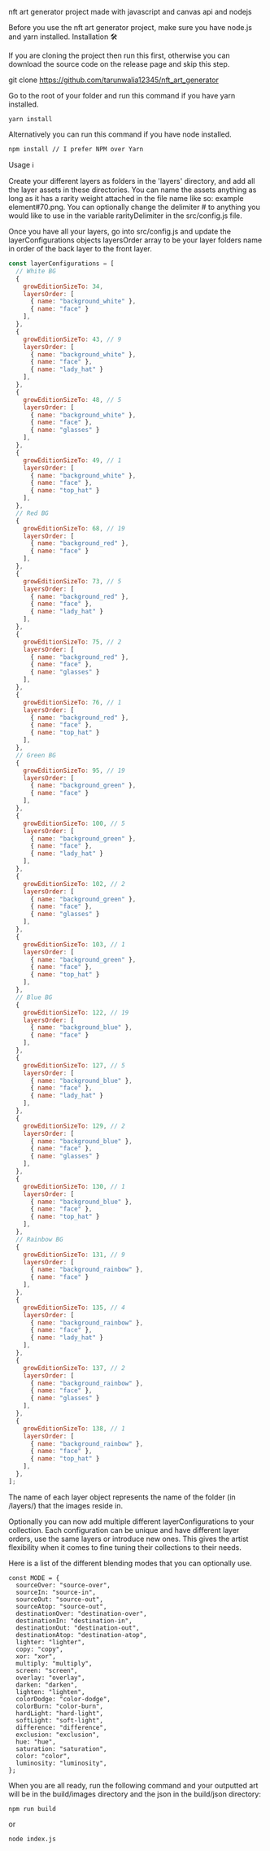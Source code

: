 nft art generator project made with javascript and canvas api and nodejs

Before you use the nft art generator project, make sure you have node.js and yarn installed.
Installation 🛠️

If you are cloning the project then run this first, otherwise you can download the source code on the release page and skip this step.

git clone https://github.com/tarunwalia12345/nft_art_generator

Go to the root of your folder and run this command if you have yarn installed.
```
yarn install
```
Alternatively you can run this command if you have node installed.
```
npm install // I prefer NPM over Yarn
```
Usage ℹ️

Create your different layers as folders in the 'layers' directory, and add all the layer assets in these directories. You can name the assets anything as long as it has a rarity weight attached in the file name like so: example element#70.png. You can optionally change the delimiter # to anything you would like to use in the variable rarityDelimiter in the src/config.js file.

Once you have all your layers, go into src/config.js and update the layerConfigurations objects layersOrder array to be your layer folders name in order of the back layer to the front layer.
```js
const layerConfigurations = [
  // White BG
  {
    growEditionSizeTo: 34,
    layersOrder: [
      { name: "background_white" },
      { name: "face" }
    ],
  },
  {
    growEditionSizeTo: 43, // 9
    layersOrder: [
      { name: "background_white" },
      { name: "face" },
      { name: "lady_hat" }
    ],
  },
  {
    growEditionSizeTo: 48, // 5
    layersOrder: [
      { name: "background_white" },
      { name: "face" },
      { name: "glasses" }
    ],
  },
  {
    growEditionSizeTo: 49, // 1
    layersOrder: [
      { name: "background_white" },
      { name: "face" },
      { name: "top_hat" }
    ],
  },
  // Red BG
  {
    growEditionSizeTo: 68, // 19
    layersOrder: [
      { name: "background_red" },
      { name: "face" }
    ],
  },
  {
    growEditionSizeTo: 73, // 5
    layersOrder: [
      { name: "background_red" },
      { name: "face" },
      { name: "lady_hat" }
    ],
  },
  {
    growEditionSizeTo: 75, // 2
    layersOrder: [
      { name: "background_red" },
      { name: "face" },
      { name: "glasses" }
    ],
  },
  {
    growEditionSizeTo: 76, // 1
    layersOrder: [
      { name: "background_red" },
      { name: "face" },
      { name: "top_hat" }
    ],
  },
  // Green BG
  {
    growEditionSizeTo: 95, // 19
    layersOrder: [
      { name: "background_green" },
      { name: "face" }
    ],
  },
  {
    growEditionSizeTo: 100, // 5
    layersOrder: [
      { name: "background_green" },
      { name: "face" },
      { name: "lady_hat" }
    ],
  },
  {
    growEditionSizeTo: 102, // 2
    layersOrder: [
      { name: "background_green" },
      { name: "face" },
      { name: "glasses" }
    ],
  },
  {
    growEditionSizeTo: 103, // 1
    layersOrder: [
      { name: "background_green" },
      { name: "face" },
      { name: "top_hat" }
    ],
  },
  // Blue BG
  {
    growEditionSizeTo: 122, // 19
    layersOrder: [
      { name: "background_blue" },
      { name: "face" }
    ],
  },
  {
    growEditionSizeTo: 127, // 5
    layersOrder: [
      { name: "background_blue" },
      { name: "face" },
      { name: "lady_hat" }
    ],
  },
  {
    growEditionSizeTo: 129, // 2
    layersOrder: [
      { name: "background_blue" },
      { name: "face" },
      { name: "glasses" }
    ],
  },
  {
    growEditionSizeTo: 130, // 1
    layersOrder: [
      { name: "background_blue" },
      { name: "face" },
      { name: "top_hat" }
    ],
  },
  // Rainbow BG
  {
    growEditionSizeTo: 131, // 9
    layersOrder: [
      { name: "background_rainbow" },
      { name: "face" }
    ],
  },
  {
    growEditionSizeTo: 135, // 4
    layersOrder: [
      { name: "background_rainbow" },
      { name: "face" },
      { name: "lady_hat" }
    ],
  },
  {
    growEditionSizeTo: 137, // 2
    layersOrder: [
      { name: "background_rainbow" },
      { name: "face" },
      { name: "glasses" }
    ],
  },
  {
    growEditionSizeTo: 138, // 1
    layersOrder: [
      { name: "background_rainbow" },
      { name: "face" },
      { name: "top_hat" }
    ],
  },
];
```

The name of each layer object represents the name of the folder (in /layers/) that the images reside in.

Optionally you can now add multiple different layerConfigurations to your collection. Each configuration can be unique and have different layer orders, use the same layers or introduce new ones. This gives the artist flexibility when it comes to fine tuning their collections to their needs.

Here is a list of the different blending modes that you can optionally use.
```
const MODE = {
  sourceOver: "source-over",
  sourceIn: "source-in",
  sourceOut: "source-out",
  sourceAtop: "source-out",
  destinationOver: "destination-over",
  destinationIn: "destination-in",
  destinationOut: "destination-out",
  destinationAtop: "destination-atop",
  lighter: "lighter",
  copy: "copy",
  xor: "xor",
  multiply: "multiply",
  screen: "screen",
  overlay: "overlay",
  darken: "darken",
  lighten: "lighten",
  colorDodge: "color-dodge",
  colorBurn: "color-burn",
  hardLight: "hard-light",
  softLight: "soft-light",
  difference: "difference",
  exclusion: "exclusion",
  hue: "hue",
  saturation: "saturation",
  color: "color",
  luminosity: "luminosity",
};
```
When you are all ready, run the following command and your outputted art will be in the build/images directory and the json in the build/json directory:
```
npm run build
```
or
```
node index.js
